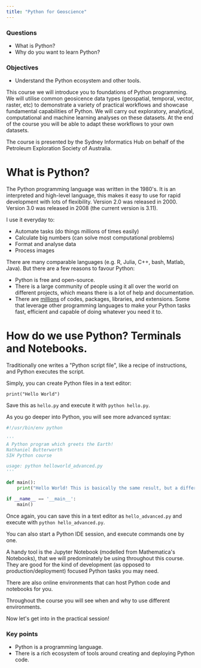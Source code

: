```yaml
---
title: "Python for Geoscience"
---
```


<div class="questions">  

### Questions
- What is Python?
- Why do you want to learn Python?
</div>

<div class="objectives">

### Objectives
- Understand the Python ecosystem and other tools.
</div>


This course we will introduce you to foundations of Python programming. We will utilise common geosicence data types (geospatial, temporal, vector, raster, etc) to demonstrate a variety of practical workflows and showcase fundamental capabilities of Python. We will carry out exploratory, analytical, computational and machine learning analyses on these datasets. At the end of the course you will be able to adapt these workflows to your own datasets.

The course is presented by the Sydney Informatics Hub on behalf of the Petroleum Exploration Society of Australia.


# What is Python?

The Python programming language was written in the 1980's. It is an interpreted and high-level language, this makes it easy to use for rapid development with lots of flexibility. Version 2.0 was released in 2000. Version 3.0 was released in 2008 (the current version is 3.11).

I use it everyday to:

* Automate tasks (do things millions of times easily)
* Calculate big numbers (can solve most computational problems)
* Format and analyse data
* Process images

There are many comparable languages (e.g. R, Julia, C++, bash, Matlab, Java).
But there are a few reasons to favour Python:

* Python is free and open-source.
* There is a large community of people using it all over the world on different projects, which means there is a lot of help and documentation.
* There are [millions](https://github.com/search?l=Python&q=python&type=Repositories) of codes, packages, libraries, and extensions. Some that leverage other programming languages to make your Python tasks fast, efficient and capable of doing whatever you need it to.

# How do we use Python? Terminals and Notebooks.

Traditionally one writes a "Python script file", like a recipe of instructions, and Python executes the script.

Simply, you can create Python files in a text editor:
```
print("Hello World")
```

Save this as ```hello.py``` and execute it with ```python hello.py```.

As you go deeper into Python, you will see more advanced syntax:

```python
#!/usr/bin/env python

'''
A Python program which greets the Earth!
Nathaniel Butterworth
SIH Python course

usage: python helloworld_advanced.py
'''

def main():
    print("Hello World! This is basically the same result, but a different way to get there.")

if __name__ == '__main__':
    main()
```

Once again, you can save this in a text editor as ```hello_advanced.py``` and execute with ```python hello_advanced.py```.

You can also start a Python IDE session, and execute commands one by one.

A handy tool is the Jupyter Notebook (modelled from Mathematica's Notebooks), that we will predominately be using throughout this course. They are good for the kind of development (as opposed to production/deployment) focused Python tasks you may need.

There are also online environments that can host Python code and notebooks for you.

Throughout the course you will see when and why to use different environments.

Now let's get into in the practical session!

<div class="keypoints">

### Key points
- Python is a programming language.
- There is a rich ecosystem of tools around creating and deploying Python code.
</div>
